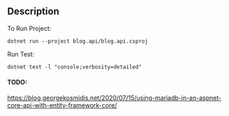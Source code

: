 ## Description

To Run Project: 
```
dotnet run --project blog.api/blog.api.csproj
```

Run Test:
```
dotnet test -l "console;verbosity=detailed"
```


#### TODO:

https://blog.georgekosmidis.net/2020/07/15/using-mariadb-in-an-aspnet-core-api-with-entity-framework-core/
